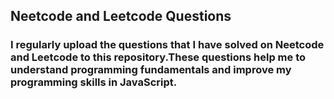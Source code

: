 ## Neetcode and Leetcode Questions 
### I regularly upload the questions that I have solved on Neetcode and Leetcode to this repository.These questions help me to understand programming fundamentals and improve my programming skills in JavaScript. 
